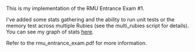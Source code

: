 This is my implementation of the RMU Entrance Exam #1.

I've added some stats gathering and the ability to run
unit tests or the memory test across multiple Rubies (see
the multi_rubies script for details). You can see my
graph of stats [here](http://jacaetevha.github.com/rmu_exam_1/).

Refer to the rmu_entrance_exam.pdf for more information.
